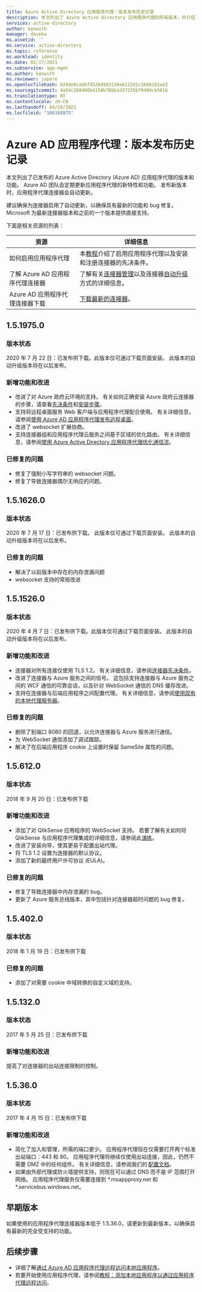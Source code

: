 ```yaml
---
title: Azure Active Directory 应用程序代理：版本发布历史记录
description: 本文列出了 Azure Active Directory 应用程序代理的所有版本，并介绍了新功能和已修复的问题。
services: active-directory
author: kenwith
manager: daveba
ms.assetid: ''
ms.service: active-directory
ms.topic: reference
ms.workload: identity
ms.date: 02/17/2021
ms.subservice: app-mgmt
ms.author: kenwith
ms.reviewer: japere
ms.openlocfilehash: 0244e0ca66f452649d3136eb122d1c2666182ae2
ms.sourcegitcommit: 4a54c268400b4158b78bb1d37235b79409cb5816
ms.translationtype: HT
ms.contentlocale: zh-CN
ms.lasthandoff: 04/28/2021
ms.locfileid: "108168975"
---
```

# <a name="azure-ad-application-proxy-version-release-history"></a>Azure AD 应用程序代理：版本发布历史记录
本文列出了已发布的 Azure Active Directory (Azure AD) 应用程序代理的版本和功能。 Azure AD 团队会定期更新应用程序代理的新特性和功能。 发布新版本时，应用程序代理连接器会自动更新。 

建议确保为连接器启用了自动更新，以确保具有最新的功能和 bug 修复。 Microsoft 为最新连接器版本和之前的一个版本提供直接支持。

下面是相关资源的列表：

| 资源                                         | 详细信息                                                      |
| ------------------------------------------------ | ------------------------------------------------------------ |
| 如何启用应用程序代理                  | 本[教程](application-proxy-add-on-premises-application.md)介绍了启用应用程序代理以及安装和注册连接器的先决条件。 |
| 了解 Azure AD 应用程序代理连接器 | 了解有关[连接器管理](application-proxy-connectors.md)以及连接器[自动升级](application-proxy-connectors.md#automatic-updates)方式的详细信息。 |
| Azure AD 应用程序代理连接器下载    | [下载最新的连接器](https://download.msappproxy.net/subscription/d3c8b69d-6bf7-42be-a529-3fe9c2e70c90/connector/download)。 |

## <a name="1519750"></a>1.5.1975.0

### <a name="release-status"></a>版本状态

2020 年 7 月 22 日：已发布供下载。此版本仅可通过下载页面安装。 此版本的自动升级版本将在以后发布。

### <a name="new-features-and-improvements"></a>新增功能和改进
-   改进了对 Azure 政府云环境的支持。 有关如何正确安装 Azure 政府云连接器的步骤，请查看[先决条件](../hybrid/reference-connect-government-cloud.md#allow-access-to-urls)和[安装步骤](../hybrid/reference-connect-government-cloud.md#install-the-agent-for-the-azure-government-cloud)。
- 支持将远程桌面服务 Web 客户端与应用程序代理配合使用。 有关详细信息，请参阅[使用 Azure AD 应用程序代理发布远程桌面](application-proxy-integrate-with-remote-desktop-services.md)。
- 改进了 websocket 扩展协商。 
- 支持连接器组和应用程序代理云服务之间基于区域的优化路由。 有关详细信息，请参阅[使用 Azure Active Directory 应用程序代理优化通信流](application-proxy-network-topology.md)。 

### <a name="fixed-issues"></a>已修复的问题
- 修复了强制小写字符串的 websocket 问题。
- 修复了导致连接器偶尔无响应的问题。

## <a name="1516260"></a>1.5.1626.0

### <a name="release-status"></a>版本状态

2020 年 7 月 17 日：已发布供下载。 此版本仅可通过下载页面安装。 此版本的自动升级版本将在以后发布。

### <a name="fixed-issues"></a>已修复的问题
- 解决了以前版本中存在的内存泄漏问题
- websocket 支持的常规改进

## <a name="1515260"></a>1.5.1526.0

### <a name="release-status"></a>版本状态

2020 年 4 月 7 日：已发布供下载。此版本仅可通过下载页面安装。 此版本的自动升级版本将在以后发布。

### <a name="new-features-and-improvements"></a>新增功能和改进
-   连接器对所有连接仅使用 TLS 1.2。 有关详细信息，请参阅[连接器先决条件](application-proxy-add-on-premises-application.md#prerequisites)。
- 改进了连接器与 Azure 服务之间的信号。 这包括支持连接器与 Azure 服务之间的 WCF 通信的可靠会话，以及针对 WebSocket 通信的 DNS 缓存改进。
- 支持在连接器与后端应用程序之间配置代理。 有关详细信息，请参阅[使用现有的本地代理服务器](application-proxy-configure-connectors-with-proxy-servers.md)。

### <a name="fixed-issues"></a>已修复的问题
- 删除了到端口 8080 的回退，以允许连接器与 Azure 服务进行通信。
- 为 WebSocket 通信添加了调试跟踪。 
- 解决了在后端应用程序 cookie 上设置时保留 SameSite 属性的问题。

## <a name="156120"></a>1.5.612.0

### <a name="release-status"></a>版本状态

2018 年 9 月 20 日：已发布供下载

### <a name="new-features-and-improvements"></a>新增功能和改进

- 添加了对 QlikSense 应用程序的 WebSocket 支持。 若要了解有关如何将 QlikSense 与应用程序代理集成的详细信息，请参阅此[演练](application-proxy-qlik.md)。 
- 改进了安装向导，使其更易于配置出站代理。 
- 将 TLS 1.2 设置为连接器的默认协议。 
- 添加了新的最终用户许可协议 (EULA)。  

### <a name="fixed-issues"></a>已修复的问题

- 修复了导致连接器中内存泄漏的 bug。
- 更新了 Azure 服务总线版本，其中包括针对连接器超时问题的 bug 修复。

## <a name="154020"></a>1.5.402.0

### <a name="release-status"></a>版本状态

2018 年 1 月 19 日：已发布供下载

### <a name="fixed-issues"></a>已修复的问题

- 添加了对需要 cookie 中域转换的自定义域的支持。

## <a name="151320"></a>1.5.132.0

### <a name="release-status"></a>版本状态 

2017 年 5 月 25 日：已发布供下载 

### <a name="new-features-and-improvements"></a>新增功能和改进 

提高了对连接器的出站连接限制的控制。 

## <a name="15360"></a>1.5.36.0

### <a name="release-status"></a>版本状态

2017 年 4 月 15 日：已发布供下载

### <a name="new-features-and-improvements"></a>新增功能和改进

- 简化了加入和管理，所需的端口更少。 应用程序代理现在仅需要打开两个标准出站端口：443 和 80。 应用程序代理将继续仅使用出站连接，因此，仍然不需要 DMZ 中的任何组件。 有关详细信息，请参阅我们的 [配置文档](application-proxy-add-on-premises-application.md)。  
- 如果由外部代理或防火墙提供支持，则现在可以通过 DNS 而不是 IP 范围打开网络。 应用程序代理服务仅需要连接到 *.msappproxy.net 和 *.servicebus.windows.net。


## <a name="earlier-versions"></a>早期版本

如果使用的应用程序代理连接器版本低于 1.5.36.0，请更新到最新版本，以确保具有最新的完全受支持的功能。

## <a name="next-steps"></a>后续步骤
- 详细了解[通过 Azure AD 应用程序代理远程访问本地应用程序](application-proxy.md)。
- 若要开始使用应用程序代理，请参阅[教程：添加本地应用程序以通过应用程序代理远程访问](application-proxy-add-on-premises-application.md)。

